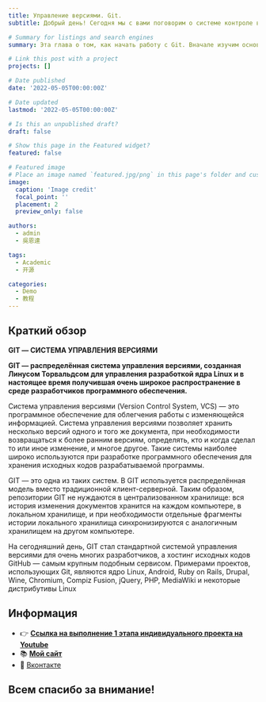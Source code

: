 ```yaml
---
title: Управление версиями. Git.
subtitle: Добрый день! Сегодня мы с вами поговорим о системе контроле версий.

# Summary for listings and search engines
summary: Эта глава о том, как начать работу с Git. Вначале изучим основы систем контроля версий, затем перейдём к тому, как запустить Git на вашей ОС и окончательно настроить для работы. В конце главы вы уже будете знать, что такое Git и почему им следует пользоваться, а также получите окончательно настроенную для работы систему.

# Link this post with a project
projects: []

# Date published
date: '2022-05-05T00:00:00Z'

# Date updated
lastmod: '2022-05-05T00:00:00Z'

# Is this an unpublished draft?
draft: false

# Show this page in the Featured widget?
featured: false

# Featured image
# Place an image named `featured.jpg/png` in this page's folder and customize its options here.
image:
  caption: 'Image credit'
  focal_point: ''
  placement: 2
  preview_only: false

authors:
  - admin
  - 吳恩達

tags:
  - Academic
  - 开源

categories:
  - Demo
  - 教程
---
```


## Краткий обзор

**GIT — СИСТЕМА УПРАВЛЕНИЯ ВЕРСИЯМИ**

**GIT — распределённая система управления версиями, созданная Линусом Торвальдсом для управления разработкой ядра Linux и в настоящее время получившая очень широкое распространение в среде разработчиков программного обеспечения.**

Система управления версиями (Version Control System, VCS) — это программное обеспечение для облегчения работы с изменяющейся информацией. Система управления версиями позволяет хранить несколько версий одного и того же документа, при необходимости возвращаться к более ранним версиям, определять, кто и когда сделал то или иное изменение, и многое другое. Такие системы наиболее широко используются при разработке программного обеспечения для хранения исходных кодов разрабатываемой программы.

GIT — это одна из таких систем. В GIT используется распределённая модель вместо традиционной клиент-серверной. Таким образом, репозитории GIT не нуждаются в централизованном хранилище: вся история изменения документов хранится на каждом компьютере, в локальном хранилище, и при необходимости отдельные фрагменты истории локального хранилища синхронизируются с аналогичным хранилищем на другом компьютере.

На сегодняшний день, GIT стал стандартной системой управления версиями для очень многих разработчиков, а хостинг исходных кодов GitHub — самым крупным подобным сервисом. Примерами проектов, использующих Git, являются ядро Linux, Android, Ruby on Rails, Drupal, Wine, Chromium, Compiz Fusion, jQuery, PHP, MediaWiki и некоторые дистрибутивы Linux

## Информация

- 👉 [**Ссылка на выполнение 1 этапа индивидуального проекта на Youtube**](https://www.youtube.com/watch?list=PLlvt76SOdoJpIVyVNUdVNTv2k5ajcve6C&v=dCZTEoKzPPI&feature=emb_imp_woyt)
- 📚 [**Мой сайт**](https://kvpodjhyarova.github.io/post/getting-started/)
- 💬 [Вконтакте](https://vk.com/ksupod) 



## Всем спасибо за внимание!

